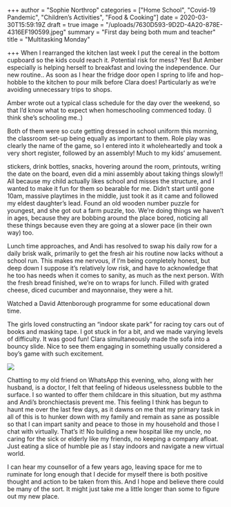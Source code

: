 +++
author = "Sophie Northrop"
categories = ["Home School", "Covid-19 Pandemic", "Children’s Activities", "Food & Cooking"]
date = 2020-03-30T15:59:19Z
draft = true
image = "/uploads/7630D593-9D2D-4A20-878E-4316EF190599.jpeg"
summary = "First day being both mum and teacher"
title = "Multitasking Monday"

+++
When I rearranged the kitchen last week I put the cereal in the bottom cupboard so the kids could reach it. Potential risk for mess? Yes! But Amber especially is helping herself to breakfast and loving the independence. Our new routine.. As soon as I hear the fridge door open I spring to life and hop-hobble to the kitchen to pour milk before Clara does! Particularly as we’re avoiding unnecessary trips to shops.

Amber wrote out a typical class schedule for the day over the weekend, so that I’d know what to expect when homeschooling commenced today. (I think she’s schooling me..)

Both of them were so cute getting dressed in school uniform this morning, the classroom set-up being equally as important to them. Role play was clearly the name of the game, so I entered into it wholeheartedly and took a very short register, followed by an assembly! Much to my kids’ amusement.

stickers, drink bottles, snacks, hovering around the room, printouts, writing the date on the board, even did a mini assembly about taking things slowly!! All because my child actually likes school and misses the structure, and I wanted to make it fun for them so bearable for me. Didn’t start until gone 10am, massive playtimes in the middle, just took it as it came and followed my eldest daughter’s lead. Found an old wooden number puzzle for youngest, and she got out a farm puzzle, too. We’re doing things we haven’t in ages, because they are bobbing around the place bored, noticing all these things because even they are going at a slower pace (in their own way) too.

Lunch time approaches, and Andi has resolved to swap his daily row for a daily brisk walk, primarily to get the fresh air his routine now lacks without a school run. This makes me nervous, if I’m being completely honest, but deep down I suppose it’s relatively low risk, and have to acknowledge that he too has needs when it comes to sanity, as much as the next person. With the fresh bread finished, we’re on to wraps for lunch. Filled with grated cheese, diced cucumber and mayonnaise, they were a hit.

Watched a David Attenborough programme for some educational down time.

The girls loved constructing an “indoor skate park” for racing toy cars out of books and masking tape. I got stuck in for a bit, and we made varying levels of difficulty. It was good fun! Clara simultaneously made the sofa into a bouncy slide. Nice to see them engaging in something usually considered a boy’s game with such excitement.

![](/uploads/C7C8FFAC-9D33-4522-A47E-A46843D66286.jpeg)

Chatting to my old friend on WhatsApp this evening, who, along with her husband, is a doctor, I felt that feeling of hideous uselessness bubble to the surface. I so wanted to offer them childcare in this situation, but my asthma and Andi’s bronchiectasis prevent me. This feeling I think has begun to haunt me over the last few days, as it dawns on me that my primary task in all of this is to hunker down with my family and remain as sane as possible so that I can impart sanity and peace to those in my household and those I chat with virtually. That’s it! No building a new hospital like my uncle, no caring for the sick or elderly like my friends, no keeping a company afloat. Just eating a slice of humble pie as I stay indoors and navigate a new virtual world.

I can hear my counsellor of a few years ago, leaving space for me to ruminate for long enough that I decide for myself there is both positive thought and action to be taken from this. And I hope and believe there could be many of the sort. It might just take me a little longer than some to figure out my new place.